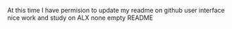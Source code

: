 At this time I have permision to update my readme on github user interface
nice work and study on ALX
none empty README
